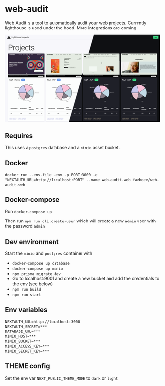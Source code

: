 # web-audit
Web Audit is a tool to automatically audit your web projects. Currently lighthouse is used under the hood.
More integrations are coming

![Overview](./doc/overview.png)

## Requires
This uses a `postgres` database and a `minio` asset bucket.

## Docker

```shell
docker run --env-file .env -p PORT:3000 -e "NEXTAUTH_URL=http://localhost:PORT" --name web-audit-web faebeee/web-audit-web
```

## Docker-compose
Run `docker-compose up`

Then run `npm run cli:create-user` which will create a new `admin` user with the password `admin`


## Dev environment
Start the `minio` and `postgres` container with

- `docker-compose up database`
- `docker-compose up minio`
- `npx prisma migrate dev`
- Go to localhost:9001 and create a new bucket and add the credentials to the env (see below)
- `npm run build`
- `npm run start`

## Env variables

```dotenv
NEXTAUTH_URL=http://localhost:3000
NEXTAUTH_SECRET=***
DATABASE_URL=***
MINIO_HOST=***
MINIO_BUCKET=***
MINIO_ACCESS_KEY=***
MINIO_SECRET_KEY=***
```

## THEME config
Set the env var `NEXT_PUBLIC_THEME_MODE` to `dark` or `light`
